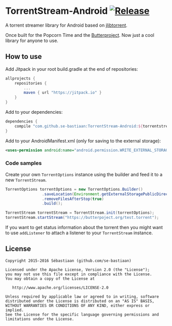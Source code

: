 TorrentStream-Android [![Release](https://jitpack.io/v/se-bastiaan/TorrentStream-Android.svg)](https://jitpack.io/#se-bastiaan/TorrentStream-Android)
======

A torrent streamer library for Android based on [jlibtorrent](https://github.com/frostwire/frostwire-jlibtorrent).

Once built for the Popcorn Time and the [Butterproject](https://github.com/butterproject/butter-android). Now just a cool library for anyone to use.

## How to use

Add Jitpack in your root build.gradle at the end of repositories:
```groovy
allprojects {
    repositories {
        ...
        maven { url "https://jitpack.io" }
    }
}
```

Add to your dependencies:

```groovy
dependencies {
    compile "com.github.se-bastiaan:TorrentStream-Android:${torrentstreamVersion}"
}
```

Add to your AndroidManifest.xml (only for saving to the external storage):

```xml
<uses-permission android:name="android.permission.WRITE_EXTERNAL_STORAGE"/>
```

### Code samples

Create your own `TorrentOptions` instance using the builder and feed it to a new `TorrentStream`.

```java
TorrentOptions torrentOptions = new TorrentOptions.Builder()
                .saveLocation(Environment.getExternalStoragePublicDirectory(Environment.DIRECTORY_DOWNLOADS))
                .removeFilesAfterStop(true)
                .build();

TorrentStream torrentStream = TorrentStream.init(torrentOptions);
torrentStream.startStream("https://butterpoject.org/test.torrent");
```

If you want to get status information about the torrent then you might want to use `addListener` to attach a listener to your `TorrentStream` instance.

## License

    Copyright 2015-2016 Sébastiaan (github.com/se-bastiaan)

    Licensed under the Apache License, Version 2.0 (the "License");
    you may not use this file except in compliance with the License.
    You may obtain a copy of the License at

       http://www.apache.org/licenses/LICENSE-2.0

    Unless required by applicable law or agreed to in writing, software
    distributed under the License is distributed on an "AS IS" BASIS,
    WITHOUT WARRANTIES OR CONDITIONS OF ANY KIND, either express or implied.
    See the License for the specific language governing permissions and
    limitations under the License.
